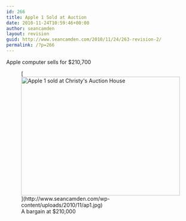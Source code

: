 ```yaml
---
id: 266
title: Apple 1 Sold at Auction
date: 2010-11-24T10:59:46+00:00
author: seancamden
layout: revision
guid: http://www.seancamden.com/2010/11/24/263-revision-2/
permalink: /?p=266
---
```

Apple computer sells for $210,700
  
<figure id="attachment_264" style="width: 424px" class="wp-caption alignnone">[<img src="http://www.seancamden.com/wp-content/uploads/2010/11/ap1.jpg" alt="Apple 1 sold at Christy&#039;s Auction House" title="Apple 1" width="424" height="318" class="size-full wp-image-264" srcset="http://seancamden.cosm/wp-content/uploads/2010/11/ap1.jpg 424w, http://seancamden.cosm/wp-content/uploads/2010/11/ap1-300x224.jpg 300w" sizes="(max-width: 424px) 100vw, 424px" />](http://www.seancamden.com/wp-content/uploads/2010/11/ap1.jpg)<figcaption class="wp-caption-text">A bargain at $210,000</figcaption></figure>